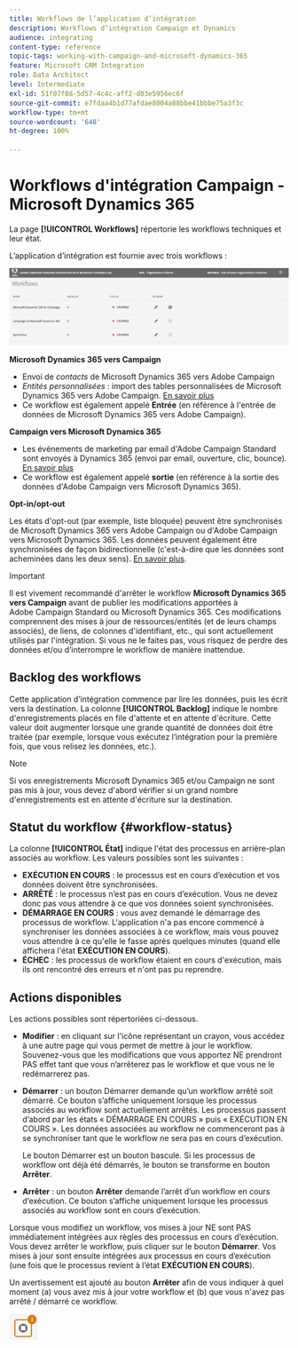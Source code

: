 ```yaml
---
title: Workflows de l’application d’intégration
description: Workflows d’intégration Campaign et Dynamics
audience: integrating
content-type: reference
topic-tags: working-with-campaign-and-microsoft-dynamics-365
feature: Microsoft CRM Integration
role: Data Architect
level: Intermediate
exl-id: 51f07f08-5d57-4c4c-aff2-d03e5956ec6f
source-git-commit: e7fdaa4b1d77afdae8004a88bbe41bbbe75a3f3c
workflow-type: tm+mt
source-wordcount: '648'
ht-degree: 100%

---
```


# Workflows d&#39;intégration Campaign - Microsoft Dynamics 365

La page **[!UICONTROL Workflows]** répertorie les workflows techniques et leur état.

L’application d’intégration est fournie avec trois workflows :

![](assets/do-not-localize/d365-to-acs-ui-page-workflows.png)

**Microsoft Dynamics 365 vers Campaign**
* Envoi de *contacts* de Microsoft Dynamics 365 vers Adobe Campaign
* *Entités personnalisées* : import des tables personnalisées de Microsoft Dynamics 365 vers Adobe Campaign. [En savoir plus](../../integrating/using/d365-acs-using-the-integration.md#data-flows)
* Ce workflow est également appelé **Entrée** (en référence à l&#39;entrée de données de Microsoft Dynamics 365 vers Adobe Campaign).

**Campaign vers Microsoft Dynamics 365**
* Les événements de marketing par email d&#39;Adobe Campaign Standard sont envoyés à Dynamics 365 (envoi par email, ouverture, clic, bounce). [En savoir plus](../../integrating/using/d365-acs-using-the-integration.md#email-marketing-event-flow)
* Ce workflow est également appelé **sortie** (en référence à la sortie des données d&#39;Adobe Campaign vers Microsoft Dynamics 365).

**Opt-in/opt-out**

Les états d&#39;opt-out (par exemple, liste bloquée) peuvent être synchronisés de Microsoft Dynamics 365 vers Adobe Campaign ou d&#39;Adobe Campaign vers Microsoft Dynamics 365. Les données peuvent également être synchronisées de façon bidirectionnelle (c&#39;est-à-dire que les données sont acheminées dans les deux sens). [En savoir plus](../../integrating/using/d365-acs-self-service-app-data-sync.md#opt-in-out-wf).

>[!IMPORTANT]
>
>Il est vivement recommandé d&#39;arrêter le workflow **Microsoft Dynamics 365 vers Campaign** avant de publier les modifications apportées à Adobe Campaign Standard ou Microsoft Dynamics 365. Ces modifications comprennent des mises à jour de ressources/entités (et de leurs champs associés), de liens, de colonnes d&#39;identifiant, etc., qui sont actuellement utilisés par l&#39;intégration. Si vous ne le faites pas, vous risquez de perdre des données et/ou d’interrompre le workflow de manière inattendue.

## Backlog des workflows

Cette application d’intégration commence par lire les données, puis les écrit vers la destination. La colonne **[!UICONTROL Backlog]** indique le nombre d&#39;enregistrements placés en file d&#39;attente et en attente d&#39;écriture. Cette valeur doit augmenter lorsque une grande quantité de données doit être traitée (par exemple, lorsque vous exécutez l’intégration pour la première fois, que vous relisez les données, etc.).

>[!NOTE]
>Si vos enregistrements Microsoft Dynamics 365 et/ou Campaign ne sont pas mis à jour, vous devez d&#39;abord vérifier si un grand nombre d&#39;enregistrements est en attente d&#39;écriture sur la destination.
>

## Statut du workflow {#workflow-status}

La colonne **[!UICONTROL État]** indique l&#39;état des processus en arrière-plan associés au workflow. Les valeurs possibles sont les suivantes :

* **EXÉCUTION EN COURS** : le processus est en cours d’exécution et vos données doivent être synchronisées.
* **ARRÊTÉ** : le processus n’est pas en cours d’exécution. Vous ne devez donc pas vous attendre à ce que vos données soient synchronisées.
* **DÉMARRAGE EN COURS** : vous avez demandé le démarrage des processus de workflow. L&#39;application n&#39;a pas encore commencé à synchroniser les données associées à ce workflow, mais vous pouvez vous attendre à ce qu&#39;elle le fasse après quelques minutes (quand elle affichera l&#39;état **EXÉCUTION EN COURS**).
* **ÉCHEC** : les processus de workflow étaient en cours d&#39;exécution, mais ils ont rencontré des erreurs et n&#39;ont pas pu reprendre.

## Actions disponibles

Les actions possibles sont répertoriées ci-dessous.

* **Modifier** : en cliquant sur l&#39;icône représentant un crayon, vous accédez à une autre page qui vous permet de mettre à jour le workflow. Souvenez-vous que les modifications que vous apportez NE prendront PAS effet tant que vous n’arrêterez pas le workflow et que vous ne le redémarrerez pas.

* **Démarrer** : un bouton Démarrer demande qu’un workflow arrêté soit démarré. Ce bouton s’affiche uniquement lorsque les processus associés au workflow sont actuellement arrêtés. Les processus passent d’abord par les états « DÉMARRAGE EN COURS » puis « EXÉCUTION EN COURS ». Les données associées au workflow ne commenceront pas à se synchroniser tant que le workflow ne sera pas en cours d’exécution.

  Le bouton Démarrer est un bouton bascule. Si les processus de workflow ont déjà été démarrés, le bouton se transforme en bouton **Arrêter**.

* **Arrêter** : un bouton **Arrêter** demande l’arrêt d’un workflow en cours d’exécution. Ce bouton s’affiche uniquement lorsque les processus associés au workflow sont en cours d’exécution.

Lorsque vous modifiez un workflow, vos mises à jour NE sont PAS immédiatement intégrées aux règles des processus en cours d’exécution. Vous devez arrêter le workflow, puis cliquer sur le bouton **Démarrer**. Vos mises à jour sont ensuite intégrées aux processus en cours d’exécution (une fois que le processus revient à l’état **EXÉCUTION EN COURS**).

Un avertissement est ajouté au bouton **Arrêter** afin de vous indiquer à quel moment (a) vous avez mis à jour votre workflow et (b) que vous n&#39;avez pas arrêté / démarré ce workflow.

![](assets/do-not-localize/d365-to-acs-icon-stop-with-changes.png)
